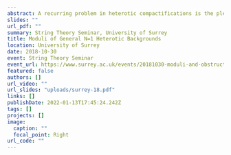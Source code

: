 ```yaml
---
abstract: A recurring problem in heterotic compactifications is the plethora of moduli fields in the resulting low-energy theories which we do not observe in nature. One might be able to lift these moduli by moving to non-Kahler compactifications. The general $N=1$ heterotic solution with a 4d Minkowski vacuum is described by the Strominger system. The compactification manifold is non-Kahler, there is H flux and one has a non-trivial Bianchi identity to deal with. The moduli of these solutions has been a mystery until recently. I will present work on understanding the moduli of these compactifications to higher orders using the heterotic superpotential. Obstructions to integrating the deformations appear as non-zero Yukawa couplings in the low-energy theory. I will also comment on links to generalised geometry and a generalisation of Kodaira-Spencer gravity.
slides: ""
url_pdf: ""
summary: String Theory Seminar, University of Surrey
title: Moduli of General N=1 Heterotic Backgrounds
location: University of Surrey
date: 2018-10-30
event: String Theory Seminar
event_url: https://www.surrey.ac.uk/events/20181030-moduli-and-obstructions-n1-heterotic-backgrounds
featured: false
authors: []
url_video: ""
url_slides: "uploads/surrey-18.pdf"
links: []
publishDate: 2022-01-13T17:45:24.242Z
tags: []
projects: []
image:
  caption: ""
  focal_point: Right
url_code: ""
---
```

